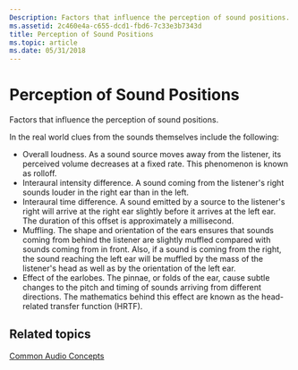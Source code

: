```yaml
---
Description: Factors that influence the perception of sound positions.
ms.assetid: 2c460e4a-c655-dcd1-fbd6-7c33e3b7343d
title: Perception of Sound Positions
ms.topic: article
ms.date: 05/31/2018
---
```


# Perception of Sound Positions

Factors that influence the perception of sound positions.

In the real world clues from the sounds themselves include the following:

-   Overall loudness. As a sound source moves away from the listener, its perceived volume decreases at a fixed rate. This phenomenon is known as rolloff.
-   Interaural intensity difference. A sound coming from the listener's right sounds louder in the right ear than in the left.
-   Interaural time difference. A sound emitted by a source to the listener's right will arrive at the right ear slightly before it arrives at the left ear. The duration of this offset is approximately a millisecond.
-   Muffling. The shape and orientation of the ears ensures that sounds coming from behind the listener are slightly muffled compared with sounds coming from in front. Also, if a sound is coming from the right, the sound reaching the left ear will be muffled by the mass of the listener's head as well as by the orientation of the left ear.
-   Effect of the earlobes. The pinnae, or folds of the ear, cause subtle changes to the pitch and timing of sounds arriving from different directions. The mathematics behind this effect are known as the head-related transfer function (HRTF).

## Related topics

<dl> <dt>

[Common Audio Concepts](common-audio-concepts.md)
</dt> </dl>

 

 




